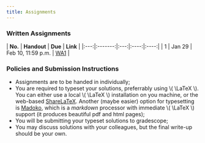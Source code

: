 ```yaml
---
title: Assignments
---
```


### Written Assignments

 | **No.** | **Handout** | **Due** | **Link** | 
|:---:|:-------:|:---:|:----:|:----:|
|  1  |  Jan 29       |  Feb 10, 11:59 p.m.   |  [WA1](http://cpen432.github.io/assignments/cpen432w21-wa1.pdf)    |

<!-- |  2  |  Oct 10       |  Oct 23, 11:59 p.m.   |  [WA2](http://cpen432.github.io/assignments/cpen432-wa2.pdf) | -->
<!-- |  3  |  Nov 5       |  Nov 14, 11:59 p.m.   |  [WA3](http://cpen432.github.io/assignments/cpen432-wa3.pdf) | -->
<!-- |  4  |  Nov 15       |  Nov 27, 11:59 p.m.   |  [WA4](http://cpen432.github.io/assignments/cpen432-wa4.pdf) | -->


### Policies and Submission Instructions
* Assignments are to be handed in individually; 
* You are required to typeset your solutions, preferrably using \\( \LaTeX \\). You can either use a local \\( \LaTeX \\) installation on you machine, or the web-based [ShareLaTeX](https://www.sharelatex.com). Another (maybe easier) option for typesetting is [Madoko](https://www.madoko.net/), which is a _markdown_ processor with immediate \\( \LaTeX \\) support (it produces beautiful pdf and html pages);
* You will be submitting your typeset solutions to gradescope;
* You may discuss solutions with your colleagues, but the final write-up should be your own. 

